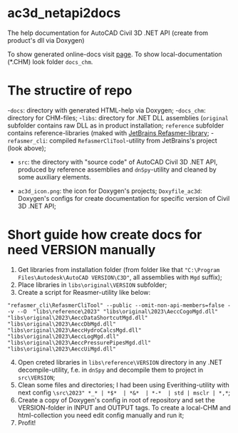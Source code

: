 # ac3d_netapi2docs
The help documentation for AutoCAD Civil 3D .NET API (create from product's dll via Doxygen)

To show generated online-docs visit [page](https://georggrebenyuk.github.io/ac3d_netapi2docs/docs/docs_index.html).
To show local-documentation (\*.CHM) look folder `docs_chm`.

# The structire of repo

-`docs`: directory with generated HTML-help via Doxygen;
-`docs_chm`: directory for CHM-files;
-`libs`: directory for .NET DLL assemblies (`original` subfolder contains raw DLL as in product installation; `reference` subfolder contains reference-libraries (maked with [JetBrains Refasmer-library](https://github.com/JetBrains/Refasmer);
-`refasmer_cli`: compiled `RefasmerCliTool`-utility from JetBrains's project (look above);
- `src`: the directory with "source code" of AutoCAD Civil 3D .NET API, produced by reference assemblies and `dnSpy`-utility and cleaned by some auxiliary elements.

- `ac3d_icon.png`: the icon for Doxygen's projects;
`Doxyfile_ac3d`: Doxygen's configs for create documentation for specific version of Civil 3D .NET API;

# Short guide how create docs for need VERSION manually

1. Get libraries from installation folder (from folder like that `"C:\Program Files\Autodesk\AutoCAD VERSION\C3D"`, all assemblies with `Mgd` suffix);
2. Place libraries in `libs\original\VERSION` subfolder;
3. Create a script for Reasmer-utility like below:
```
"refasmer_cli\RefasmerCliTool" --public --omit-non-api-members=false --v --O  "libs\reference\2023" "libs\original\2023\AeccCogoMgd.dll" "libs\original\2023\AeccDataShortcutMgd.dll" "libs\original\2023\AeccDbMgd.dll" "libs\original\2023\AeccHydroCalcsMgd.dll" "libs\original\2023\AeccLogMgd.dll" "libs\original\2023\AeccPressurePipesMgd.dll" "libs\original\2023\AeccUiMgd.dll"
```
4. Open creted libraries in `libs\reference\VERSION` directory in any .NET decompile-utility, f.e. in `dnSpy` and decompile them to project in `src\VERSION`;
5. Clean some files and directories; I had been using Everithing-utility with next config `\src\2023" *_* | *$*  | *&*  | *-*  | std | msclr | *,*`;
6. Create a copy of Doxygen's config in root of repository and set the VERSION-folder in INPUT and OUTPUT tags. To create a local-CHM and html-collection you need edit config manually and run it;
7. Profit!
